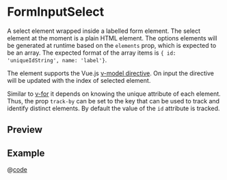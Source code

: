 # FormInputSelect <Badge type="tip" text="since v0.13.0" vertical="top" />

A select element wrapped inside a labelled form element. The select element at the moment is a plain HTML element. The options elements will be generated at runtime based on the `elements` prop, which is expected to be an array. The expected format of the array items is `{ id: 'uniqueIdString', name: 'label'}`.

The element supports the Vue.js [v-model directive](https://vuejs.org/api/built-in-directives.html#v-model). On input the directive will be updated with the index of selected element.

Similar to [v-for](https://vuejs.org/guide/essentials/list.html#maintaining-state-with-key) it depends on knowing the unique attribute of each element. Thus, the prop `track-by` can be set to the key that can be used to track and identify distinct elements. By default the value of the `id` attribute is tracked.

## Preview
<DynamicComponentDisplay type="FormInputSelect" :attach-v-model="true" :initial-value="1" id="demoSelect" description="Showcases the select element" label="Label" :elements="[{id: '1', name:'First Element'}, {id: '2', name: 'Second Element'}]"></DynamicComponentDisplay>

## Example
@[code](@examples/FormInputSelect.vue)
